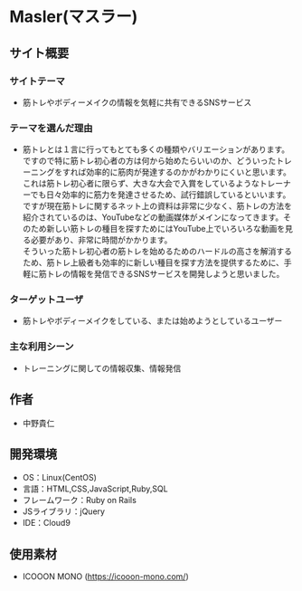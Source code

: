 # Masler(マスラー)

## サイト概要
### サイトテーマ
- 筋トレやボディーメイクの情報を気軽に共有できるSNSサービス

### テーマを選んだ理由
- 筋トレとは１言に行ってもとても多くの種類やバリエーションがあります。ですので特に筋トレ初心者の方は何から始めたらいいのか、どういったトレーニングをすれば効率的に筋肉が発達するのかがわかりにくいと思います。  
これは筋トレ初心者に限らず、大きな大会で入賞をしているようなトレーナーでも日々効率的に筋力を発達させるため、試行錯誤しているといいます。  
ですが現在筋トレに関するネット上の資料は非常に少なく、筋トレの方法を紹介されているのは、YouTubeなどの動画媒体がメインになってきます。そのため新しい筋トレの種目を探すためにはYouTube上でいろいろな動画を見る必要があり、非常に時間がかかります。  
そういった筋トレ初心者の筋トレを始めるためのハードルの高さを解消するため、筋トレ上級者も効率的に新しい種目を探す方法を提供するために、手軽に筋トレの情報を発信できるSNSサービスを開発しようと思いました。

### ターゲットユーザ
- 筋トレやボディーメイクをしている、または始めようとしているユーザー

### 主な利用シーン
- トレーニングに関しての情報収集、情報発信

## 作者
- 中野貴仁

## 開発環境
- OS：Linux(CentOS)
- 言語：HTML,CSS,JavaScript,Ruby,SQL
- フレームワーク：Ruby on Rails
- JSライブラリ：jQuery
- IDE：Cloud9

## 使用素材
- ICOOON MONO (https://icooon-mono.com/)

